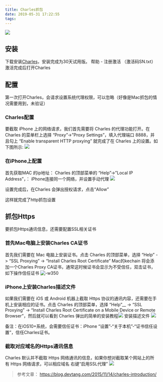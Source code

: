 ```yaml
---
title: Charles抓包
date: 2019-05-31 17:22:55
tags:
---
```

![](https://blog.devtang.com/images/charles-logo.png)

<!-- more -->

## 安装
下载安装[Charles](https://xclient.info/s/charles.html)，安装完成为30天试用版。
帮助 - 注册激活 （激活码SN.txt）
激活完成后打开Charles

## 配置
第一次打开Charles，会请求设置系统代理权限，可以忽略（好像是Mac抓包的情况需要用到，未验证）
### Charles配置
要截取 iPhone 上的网络请求，我们首先需要将 Charles 的代理功能打开。在 Charles 的菜单栏上选择 “Proxy”->”Proxy Settings”，填入代理端口 8888，并且勾上 “Enable transparent HTTP proxying” 就完成了在 Charles 上的设置。如下图所示:
![](https://blog.devtang.com/images/charles-proxy-setting.jpg)

### 在iPhone上配置
首先获取MAC 的ip地址： Charles 的顶部菜单的 “Help”->”Local IP Address”，：
iPhone连接同一个网络，并设置手动代理
![](https://blog.devtang.com/images/charles-iphone-setting.jpg)

设置完成后，在Charles 会弹出授权请求，点击“Allow”

这样就完成了http抓包设置

## 抓包Https
要抓包Https通讯信息，还需要配置SSL相关证书
### 首先Mac电脑上安装Charles CA证书
首先我们需要在 Mac 电脑上安装证书。点击 Charles 的顶部菜单，选择 “Help” -> “SSL Proxying” -> “Install Charles Root Certificate”
Mac的kechain 将会添加一个Charles Proxy CA证书，通常这时候证书会显示为不受信任，双击证书，如下操作信任证书
![-w350](http://pr2qnzw6t.bkt.clouddn.com/15595433607741.jpg)

### iPhone上安装Charles描述文件
如果我们需要在 iOS 或 Android 机器上截取 Https 协议的通讯内容，还需要在手机上安装相应的证书。点击 Charles 的顶部菜单，选择 “Help”__ -> “SSL Proxying” -> “Install Charles Root Certificate on a Mobile Device or Remote Browser”，然后就可以看到 Charles 弹出的简单的安装教程![](http://pr2qnzw6t.bkt.clouddn.com/15595433914976.jpg)
安装描述文件
![](http://pr2qnzw6t.bkt.clouddn.com/15595434048643.jpg)


备注：在iOS10+系统，会需要信任证书：iPhone “设置”-“关于本机”-“证书信任设置”，信任Charles证书。

### 截取对应域名的Https通讯信息
Charles 默认并不截取 Https 网络通讯的信息，如果你想对截取某个网站上的所有 Https 网络请求，可以相应域名 右键“启用SSL代理”
![](http://pr2qnzw6t.bkt.clouddn.com/15595434132822.jpg)


> 参考文章：
> https://blog.devtang.com/2015/11/14/charles-introduction/